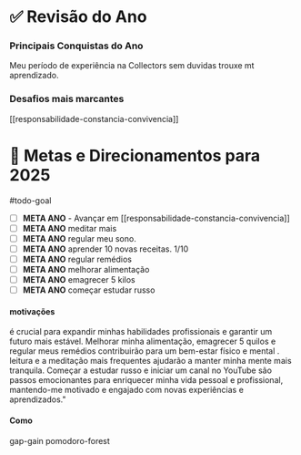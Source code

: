 

# ✅ Revisão do Ano

### **Principais Conquistas do Ano**
 
Meu período de experiência na Collectors sem duvidas trouxe mt aprendizado.
   
### **Desafios mais marcantes**
[[responsabilidade-constancia-convivencia]]

# 🎯 Metas e Direcionamentos para 2025

#todo-goal 
- [ ]  **META ANO**   - Avançar em [[responsabilidade-constancia-convivencia]]
- [ ]  **META ANO**  meditar mais
- [ ]  **META ANO**  regular meu sono.
- [ ]  **META ANO**  aprender 10 novas receitas. 1/10
- [ ]  **META ANO**  regular remédios
- [ ]  **META ANO**  melhorar alimentação
- [ ]  **META ANO**  emagrecer 5 kilos
- [ ]  **META ANO**  começar estudar russo

#### motivações
 é crucial para expandir minhas habilidades profissionais e garantir um futuro mais estável. Melhorar minha alimentação, emagrecer 5 quilos e regular meus remédios contribuirão para um bem-estar físico e mental . leitura e a meditação mais frequentes ajudarão a manter minha mente mais tranquila. Começar a estudar russo e iniciar um canal no YouTube são passos emocionantes para enriquecer minha vida pessoal e profissional, mantendo-me motivado e engajado com novas experiências e aprendizados."

#### Como
gap-gain
pomodoro-forest
